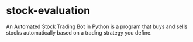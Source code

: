 # stock-evaluation
An Automated Stock Trading Bot in Python is a program that buys and sells stocks automatically based on a trading strategy you define.
